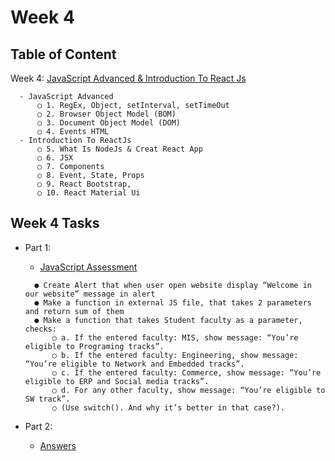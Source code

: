 # Week 4

## Table of Content
  
  Week 4: [JavaScript Advanced & Introduction To React Js]()
  
      - JavaScript Advanced
          ○ 1. RegEx, Object, setInterval, setTimeOut
          ○ 2. Browser Object Model (BOM)
          ○ 3. Document Object Model (DOM)
          ○ 4. Events HTML
      - Introduction To ReactJs
          ○ 5. What Is NodeJs & Creat React App
          ○ 6. JSX
          ○ 7. Components
          ○ 8. Event, State, Props
          ○ 9. React Bootstrap,
          ○ 10. React Material Ui



## Week 4 Tasks

  - Part 1:
    - [JavaScript Assessment](https://github.com/x39OME/Ustudy-Application-Development-Camp/tree/main/Week%204/Part%201/Assessment%20Task%204%20Part%201)
    ```
      ●	Create Alert that when user open website display “Welcome in our website” message in alert
      ●	Make a function in external JS file, that takes 2 parameters and return sum of them
      ●	Make a function that takes Student faculty as a parameter, checks:
          ○	a. If the entered faculty: MIS, show message: “You’re eligible to Programing tracks”.
          ○	b. If the entered faculty: Engineering, show message: “You’re eligible to Network and Embedded tracks”.
          ○	c. If the entered faculty: Commerce, show message: “You’re eligible to ERP and Social media tracks”.
          ○	d. For any other faculty, show message: “You’re eligible to SW track”.
          ○	(Use switch(). And why it’s better in that case?).
    ```
      
  - Part 2:
    - [Answers](https://github.com/x39OME/Ustudy-Application-Development-Camp/tree/main/Week%204/Part%202/Assessment%20Task%204%20Part%202)

